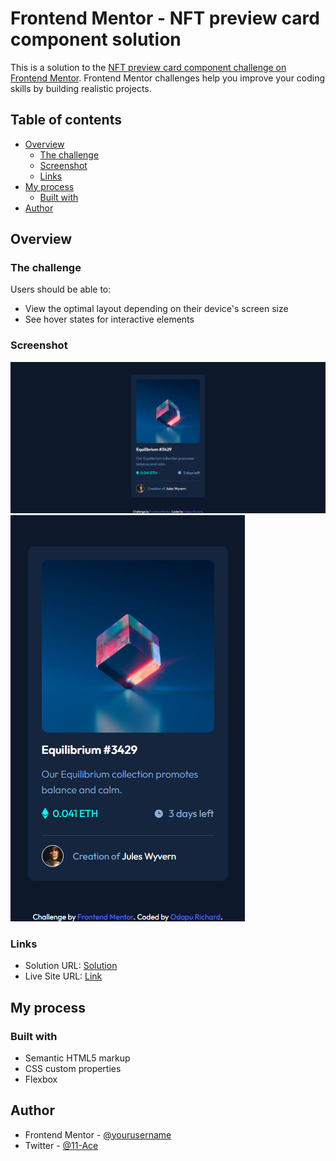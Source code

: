 # Frontend Mentor - NFT preview card component solution

This is a solution to the [NFT preview card component challenge on Frontend Mentor](https://www.frontendmentor.io/challenges/nft-preview-card-component-SbdUL_w0U). Frontend Mentor challenges help you improve your coding skills by building realistic projects. 

## Table of contents

- [Overview](#overview)
  - [The challenge](#the-challenge)
  - [Screenshot](#screenshot)
  - [Links](#links)
- [My process](#my-process)
  - [Built with](#built-with)
- [Author](#author)

## Overview

### The challenge

Users should be able to:

- View the optimal layout depending on their device's screen size
- See hover states for interactive elements

### Screenshot

![](screenshots/screenshot_destop.png)
![](screenshots/screenshot_mobile.png)

### Links

- Solution URL: [Solution](https://github.com/11-Ace/nft-preview-card-component-main)
- Live Site URL: [Link](https://11-ace.github.io/nft-preview-card-component-main/)

## My process

### Built with

- Semantic HTML5 markup
- CSS custom properties
- Flexbox

## Author

- Frontend Mentor - [@yourusername](https://www.frontendmentor.io/profile/11=Ace)
- Twitter - [@11-Ace](https://www.twitter.com/@11ace__)
